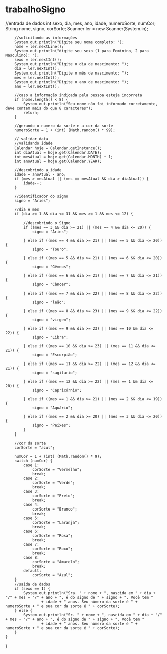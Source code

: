 # trabalhoSigno

//entrada de dados 
        int sexo, dia, mes, ano, idade, numeroSorte, numCor;
        String nome, signo, corSorte;
        Scanner ler = new Scanner(System.in);

        //solicitando as informações 
        System.out.println("Digite seu nome completo: ");
        nome = ler.nextLine();
        System.out.println("digite seu sexo (1 para Feminino, 2 para Masculino): ");
        sexo = ler.nextInt();
        System.out.println("Digite o dia de nascimento: ");
        dia = ler.nextInt();
        System.out.println("Digite o mês de nascimento: ");
        mes = ler.nextInt();
        System.out.println("Digite o ano de nascimento: ");
        ano = ler.nextInt();

        //caso a informação indicada pela pessoa esteja incorreta
        if (nome.length() < 8) {
            System.out.println("Seu nome não foi informado corretamente, deve contem mais do que 8 caracteres");
            return;
        }

        //gerando o numero da sorte e a cor da sorte 
        numeroSorte = 1 + (int) (Math.random() * 99);

        // validar data
        //validando idade
        Calendar hoje = Calendar.getInstance();
        int diaAtual = hoje.get(Calendar.DATE);
        int mesAtual = hoje.get(Calendar.MONTH) + 1;
        int anoAtual = hoje.get(Calendar.YEAR);

        //descobrindo a idade
        idade = anoAtual - ano;
        if (mes > mesAtual || (mes == mesAtual && dia > diaAtual)) {
            idade--;
        }

        //identificador do signo
        signo = "Aries";

        //dia e mes
        if (dia >= 1 && dia <= 31 && mes >= 1 && mes <= 12) {

            //descobrindo o Signo
            if ((mes == 3 && dia >= 21) || (mes == 4 && dia <= 20)) {
                signo = "Áries";

            } else if ((mes == 4 && dia >= 21) || (mes == 5 && dia <= 20)) {
                signo = "Touro";

            } else if ((mes == 5 && dia >= 21) || (mes == 6 && dia <= 20)) {
                signo = "Gêmeos";

            } else if ((mes == 6 && dia >= 21) || (mes == 7 && dia <= 21)) {
                signo = "Câncer";

            } else if ((mes == 7 && dia >= 22) || (mes == 8 && dia <= 22)) {
                signo = "leão";

            } else if ((mes == 8 && dia >= 23) || (mes == 9 && dia <= 22)) {
                signo = "virgem";

            } else if ((mes == 9 && dia >= 23) || (mes == 10 && dia <= 22)) {
                signo = "Libra";

            } else if ((mes == 10 && dia >= 23) || (mes == 11 && dia <= 21)) {
                signo = "Escorpião";

            } else if ((mes == 11 && dia >= 22) || (mes == 12 && dia <= 21)) {
                signo = "sagitario";

            } else if ((mes == 12 && dia >= 22) || (mes == 1 && dia <= 20)) {
                signo = "Capricórnio";

            } else if ((mes == 1 && dia >= 21) || (mes == 2 && dia <= 19)) {
                signo = "Aquário";

            } else if ((mes == 2 && dia >= 20) || (mes == 3 && dia <= 20)) {
                signo = "Peixes";
            }
        }

        //cor da sorte
        corSorte = "azul";

        numCor = 1 + (int) (Math.random() * 9);
        switch (numCor) {
            case 1:
                corSorte = "Vermelho";
                break;
            case 2:
                corSorte = "Verde";
                break;
            case 3:
                corSorte = "Preto";
                break;
            case 4:
                corSorte = "Branco";
                break;
            case 5:
                corSorte = "Laranja";
                break;
            case 6:
                corSorte = "Rosa";
                break;
            case 7:
                corSorte = "Roxo";
                break;
            case 8:
                corSorte = "Amarelo";
                break;
            default:
                corSorte = "Azul";
        }
        //saida de dados
        if (sexo == 1) {
            System.out.println("Sra. " + nome + ", nascida em " + dia + "/" + mes + "/" + ano + ", é do signo de " + signo + ". Você tem "
                    + idade + " anos. Seu número da sorte é " + numeroSorte + " e sua cor da sorte é " + corSorte);
        } else {
            System.out.println("Sr. " + nome + ", nascida em " + dia + "/" + mes + "/" + ano + ", é do signo de " + signo + ". Você tem "
                    + idade + " anos. Seu número da sorte é " + numeroSorte + " e sua cor da sorte é " + corSorte);
        }
    }
}
